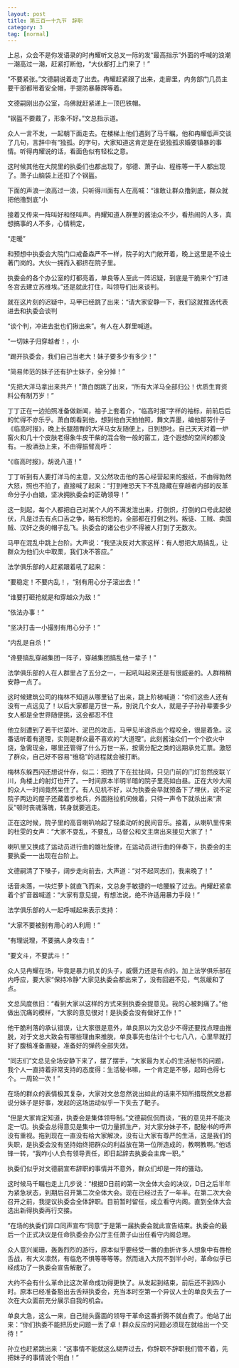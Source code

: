 ```yaml
---
layout: post
title: 第三百一十九节　辞职
category: 3
tag: [normal]
---
```


上总，众会不是你发语录的时冉耀听文总叉一际的发“最高指示”外面的呼喊的浪潮一潮高过一潮，赶紧打断他，“大伙都打上门来了！”

“不要紧张。”文德嗣说着走了出去。冉耀赶紧跟了出来，走廊里，内务部门几员主要干部都带着安全帽，手提防暴藤牌等着。

文德嗣刚出办公室，乌佛就赶紧递上一顶巴铁帽。

“钢盔不要戴了，形象不好。”文总指示道。

众人一言不发，一起朝下面走去。在楼梯上他们遇到了马千瞩，他和冉耀低声交谈了几句，言辞中有“独孤。的字句，大家知道这肯定是在说独孤求婚要镇暴的事情。听得冉耀说的话，看面色似有轻松之意。

这时候其他在大院里的执委们也都出现了，邬德、萧子山、程栋等一干人都出现了。萧子山脑袋上还扣了个钢盔。

下面的声浪一浪高过一浪，只听得川面有人在高喊：“谁敢让群众撸到底，群众就把他撸到底”小

接着又传来一阵叫好和怪叫声。冉耀知道人群里的酱油众不少，看热闹的人多，真想搞事的人不多，心情稍定，

“走暖”

和预想中执委会大院门口戒备森严不一样，院子的大门敞开着，晚上这里是不设土著门岗的。大伙一拥而入都挤在院子里。

执委会的各个办公室的灯都亮着，单良等人至此一阵迟疑，到底是干脆来个“打进冬宫去建立苏维埃。”还是就此打住，叫领导们出来谈判。

就在这片刻的迟疑中，马甲已经跳了出来：“请大家安静一下，我们这就推选代表进去和执委会谈判

“谈个判，冲进去批也们揪出来”。有人在人群里喊道。

“一切妹子归穿越者！，小

“踢开执委会，我们自己当老大！妹子要多少有多少！”

“简易师范的妹子还有护士妹子，全分掉！”

“先把大洋马拿出来共产！”萧白朗跳了出来，“所有大洋马全部归公！优质生育资料公有制万岁！”

丁丁正在一边拍照准备做新闻，袖子上套着介，“临高时报”字样的袖标，前前后后的忙得不亦乐乎。萧白朗看到他，想到他白天拍拍照，舞文弄墨，编他那劳什子《临高时报》，晚上长腿翘臀的大洋马女友随便上，日到想吐。自己天天对着一炉窑火和几十个皮肤老得象牛皮干柴的混合物一般的窑工，连个遐想的空间的都没有。一股酒劲上来，不由得振臂高呼：

“《临高时报》，胡说八道！”

丁丁听到有人要打洋马的主意，又公然攻击他的苦心经营起来的报纸，不由得勃然大怒，照也不拍了，直接喊了起来：“打到唯恐天下不乱隐藏在穿越者内部的反革命分子小白娘，坚决拥执委会的正确领导！”

这一刻起，每个人都把自己对某个人的不满发泄出来，打倒炽，打倒的口号此起彼伏，凡是过去有点口舌之争，略有积怨的，全部都在打倒之列。叛徒、工贼、卖国贼、汉奸之类的帽子乱飞。执委会的诸公也少不得被人打到了无数次。

马甲在混乱中跳上台阶。大声说：“我坚决反对大家这样：有人想把大局搞乱，让群众为他们火中取栗，我们决不答应。”

法学俱乐部的人赶紧跟着吼了起来：

“要稳定！不要内乱！，“别有用心分子滚出去！”

“谁要打砸抢就是和穿越众为敌！”

“依法办事！”

“坚决打击一小撮别有用心分子！”

“内乱是自杀！”

“谗要搞乱穿越集团一阵子，穿越集团搞乱他一辈子！”

法学俱乐部的人在人群里占了五分之一，一起吼叫起来还是有很威妾的。人群稍稍安静一点了。

这时候建筑公司的梅林不知道从哪里钻了出来，跳上阶梯喊道：“你们这些人还有没有一点远见了！以后大家都是万世一系，别说几个女人，就是子子孙孙辈要多少女人都是全世界随便挑，这会都忍不住

他立刻遭到了若干烂菜叶、泥巴的攻击，马甲见半途杀出个程咬金，很是着急。这番话听着有道理，实则是群众最不喜欢的“大道理”。此刻酱油众们一个个欲火中烧，急需现金，哪里还管得了什么万世一系，按需分配之类的远期承兑汇票。激怒了群众，自己好不容易“维稳”的进程就会被打断。

梅林东躲西闪还想说什存，似二：把拽了下在拉扯间，只见门前的门灯忽然皮联丫川，角楼上的射灯也开了。一时间原本半明半暗的院子里亮如白昼。正在大吵大闹的众人一时间竟然呆住了。有人见机不好，以为执委会早就预备下了埋伏，说不定院子两边的屋子还藏着步枪兵，外面拖拉机伺候着，只待一声令下就杀出来“肃反”顿时丧魂落魄，转身就要逃走。

正在这时候，院子里的高音喇叭响起了轻柔动听的民间音乐。接着，从喇叭里传来的杜雯的女声：“大家不耍乱，不要乱，马督公和文主席出来接见大家了！”

喇叭里又换成了运动员进行曲的雄壮旋律，在运动员进行曲的伴奏下，执委会的主要执委一一出现在台阶上。

文德嗣清了下嗓子，阔步走向前去，大声道：“对不起同志们，我来晚了！”

话音未落，一块烂萝卜就直飞而来，文总身手敏捷的一哈腰躲了过去。冉耀赶紧拿着个扩音器喊道：“大家有意见提，有想法说，绝不许适用暴力手段！”

法学俱乐部的人一起呼喊起来表示支持：

“大家不要被别有用心的人利用！”

“有理说理，不要搞人身攻击！”

“要文斗，不要武斗！”

众人见冉耀在场，毕竟是暴力机关的头子，威慑力还是有点的。加上法学俱乐部在内呼应，要大家“保持冷静”大家见执委会都出来了，没有回避不见，气氛缓和了点。

文总风度依旧：“看到大家以这样的方式来到执委会提意见。我的心被刺痛了。”他做出沉痛的模样，“大家的意见很对！是执委会没有做好工作！”

他干脆利落的承认错误，让大家很是意外，单良原以为文总少不得还要找点理由推脱，对于文总大致会有哪些理由来推脱，单良事先也估计个七七八八，心里早就打好了腹稿准备置疑，准备好的弹药全部失效。

“同志们”文总见全场安静下来了，摆了摆手，“大家最为关心的生活秘书的问题，我个人一直持着非常支持的态度得：生活秘书嘛，一个肯定是不够，起码也得七个。一周轮一次！”

在场的群众的表情极其复杂，大家对文总忽然说出如此的话来不知所措既然文总都说分妹子是好事，发起的这场运动似乎一下失去了靶子。

“但是大家肯定知道，执委会是集体领导制。”文德嗣侃侃而谈，“我的意见并不能决定一切。执委会总得意见是集中一切力量抓生产，对大家分妹子不，配秘书的呼声没有重视。拖到现在一直没有给大家解决，没有让大家有尊严的生活，这是我们的失职，是执委会没有坚持始终把群众的利益放在第一位所造成的，教啊教啊。”他话锋一转，“我咋小人负有领导责任，即日起辞去执委会主席一职。”

执委们似乎对文德嗣宣布辞职的事情并不意外，群众们却是一阵的骚动。

这时候马千瞩也走上几步说：“根据D日前的第一次全体大会的决议，D日之后半年为紧急状态，到期后召开第二次全体大会。现在已经过去了一年半。在第二次大会召开之前，我提议执委会全体辞职。目前暂时留任，成立看守内阁。直到全体大会选出新得执委再行交接。

”在场的执委们异口同声宣布“同意”于是第一届执委会就此宣告结束。执委会的最后一个正式决议是任命执委会办公厅主任萧子山出任看守内阁总理。

众人意兴阑珊，轰轰烈烈的游行，原本似乎要经受一番的曲折许多人想象中有唇枪舌战，有大义凛然，有临危不惧等等等等。然而进入大院不到半小时，革命似乎已经成功了一执委会宣告解散了。

大约不会有什么革命比这次革命成功得更快了。从发起到结束，前后还不到四小时。原本已经准备豁出去舌辩执委会，充当本时空第一个异议人士的单良失去了一次在大众面前充分展示自我的机会。

单良大急，这么一来，自己抛头露面的领导干革命这番折腾不就白费了。他站了出来：“你们执委不能把历史问题一丢了卓！群众反应的问题必须现在就给出一个交待！”

孙立也赶紧跳出来：“这事情不能就这么糊弄过去，你辞职不辞职我们管不着，先把妹子的事情说个明白！”